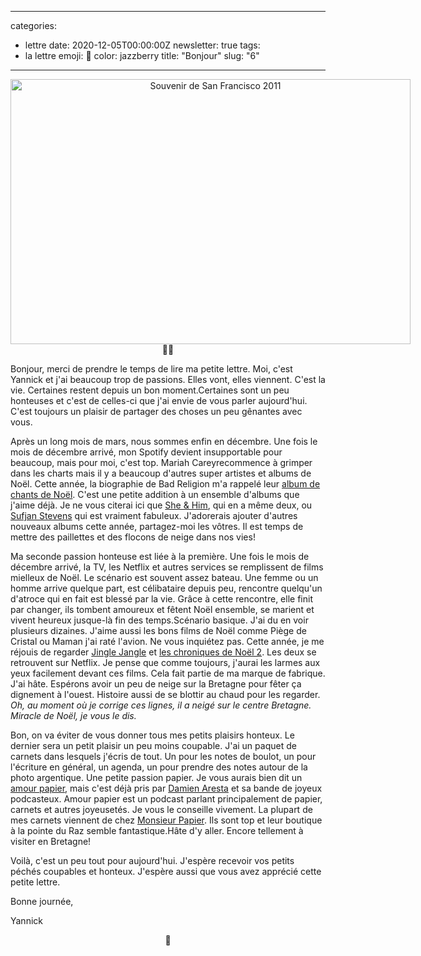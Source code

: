 
---
categories:
- lettre
date: 2020-12-05T00:00:00Z
newsletter: true
tags:
- la lettre
emoji: 💌
color: jazzberry
title: "Bonjour"
slug: "6"
---
<div class="message-body"><p style="text-align: center;"><img alt="Souvenir de San Francisco 2011" class="tl-email-image" data-id="3944474" height="424" src="https://gallery.tinyletterapp.com/a0d8b178d0758f62b0c01a8cd9fc5d00a4997449/images/68be0b89-b2fe-44e2-b36e-9855119c3eb5.jpg" style="width: 640px; max-width: 640px;" width="640"/><br/>
👋🏻</p>
<p>Bonjour, merci de prendre le temps de lire ma petite lettre. Moi, c'est Yannick et j'ai beaucoup trop de passions. Elles vont, elles viennent. C'est la vie. Certaines restent depuis un bon moment.Certaines sont un peu honteuses et c'est de celles-ci que j'ai envie de vous parler aujourd'hui. C'est toujours un plaisir de partager des choses un peu gênantes avec vous.</p>
<p>Après un long mois de mars, nous sommes enfin en décembre. Une fois le mois de décembre arrivé, mon Spotify devient insupportable pour beaucoup, mais pour moi, c'est top. Mariah Careyrecommence à grimper dans les charts mais il y a beaucoup d'autres super artistes et albums de Noël. Cette année, la biographie de Bad Religion m'a rappelé leur <a href="https://link.tospotify.com/eBZYwIdYRbb">album de chants de Noël</a>. C'est une petite addition à un ensemble d'albums que j'aime déjà. Je ne vous citerai ici que <a href="https://link.tospotify.com/tIVKRRhYRbb">She &amp; Him</a>, qui en a même deux, ou <a href="https://link.tospotify.com/7tDpnYmYRbb">Sufjan Stevens</a> qui est vraiment fabuleux. J'adorerais ajouter d'autres nouveaux albums cette année, partagez-moi les vôtres. Il est temps de mettre des paillettes et des flocons de neige dans nos vies!</p>
<p>Ma seconde passion honteuse est liée à la première. Une fois le mois de décembre arrivé, la TV, les Netflix et autres services se remplissent de films mielleux de Noël. Le scénario est souvent assez bateau. Une femme ou un homme arrive quelque part, est célibataire depuis peu, rencontre quelqu'un d'atroce qui en fait est blessé par la vie. Grâce à cette rencontre, elle finit par changer, ils tombent amoureux et fêtent Noël ensemble, se marient et vivent heureux jusque-là fin des temps.Scénario basique. J'ai du en voir plusieurs dizaines. J'aime aussi les bons films de Noël comme Piège de Cristal ou Maman j'ai raté l'avion. Ne vous inquiétez pas. Cette année, je me réjouis de regarder <a href="https://youtu.be/aYPUYVgwLWY">Jingle Jangle</a> et <a href="https://youtu.be/HVzBwSOcBaI">les chroniques de Noël 2</a>. Les deux se retrouvent sur Netflix. Je pense que comme toujours, j'aurai les larmes aux yeux facilement devant ces films. Cela fait partie de ma marque de fabrique. J'ai hâte. Espérons avoir un peu de neige sur la Bretagne pour fêter ça dignement à l'ouest. Histoire aussi de se blottir au chaud pour les regarder. <em>Oh, au moment où je corrige ces lignes, il a neigé sur le centre Bretagne. Miracle de Noël, je vous le dis.</em></p>
<p>Bon, on va éviter de vous donner tous mes petits plaisirs honteux. Le dernier sera un petit plaisir un peu moins coupable. J'ai un paquet de carnets dans lesquels j'écris de tout. Un pour les notes de boulot, un pour l'écriture en général, un agenda, un pour prendre des notes autour de la photo argentique. Une petite passion papier. Je vous aurais bien dit un <a href="https://lnk.to/amourpapier">amour papier</a>, mais c'est déjà pris par <a href="https://damien.cool">Damien Aresta</a> et sa bande de joyeux podcasteux. Amour papier est un podcast parlant principalement de papier, carnets et autres joyeusetés. Je vous le conseille vivement. La plupart de mes carnets viennent de chez <a href="https://monsieurpapier.fr">Monsieur Papier</a>. Ils sont top et leur boutique à la pointe du Raz semble fantastique.Hâte d'y aller. Encore tellement à visiter en Bretagne!</p>
<p>​Voilà, c'est un peu tout pour aujourd'hui. J'espère recevoir vos petits péchés coupables et honteux. J'espère aussi que vous avez apprécié cette petite lettre.</p>
<p>Bonne journée,</p>
<p>Yannick</p>
<p style="text-align: center;">💌</p></div>
